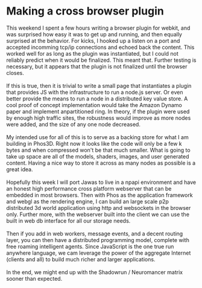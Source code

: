 Making a cross browser plugin
=============================

This weekend I spent a few hours writing a browser plugin for webkit, and was surprised how easy it was to get up and running, and then equally surprised at the behavior. For kicks, I hooked up a listen on a port and accepted incomming tcp/ip connections and echoed back the content. This worked well for as long as the plugin was instantiated, but I could not reliably predict when it would be finalized. This meant that. Further testing is necessary, but it appears that the plugin is not finalized until the browser closes. <br /><br />If this is true, then it is trivial to write a small page that instantiates a plugin that provides JS with the infrastructure to run a node.js server. Or even better provide the means to run a node in a distributed key value store.  A cool proof of concept implementation would take the Amazon Dynamo paper and implement anpartitioned ring. In theory, if the plugin were used by enough high traffic sites, the robustness would improve as more nodes were added, and the size of any one node decreased. <br /><br />My intended use for all of this is to serve as a backing store for what I am building in Phos3D. Right now it looks like the code will only be a few k bytes and when compressed won&#39;t be that much smaller. What is going to take up space are all of the models, shaders, images, and user generated content. Having a nice way to store it across as many nodes as possible is a great idea. <br /><br />Hopefully this week I will port Jawas to live in a npapi environment and have an honest high performance cross platform webserver that can be embedded in most browsers. Then with Phos as the application framework and webgl as the rendering engine, I can build an large scale p2p distributed 3d world application using http and websockets in the browser only. Further more, with the webserver built into the client we can use the built in web db interface for all our storage needs. <br /><br />Then if you add in web workers, message events, and a decent routing layer, you can then have a distributed programming model, complete with free roaming intelligent agents. Since JavaScript is the one true run anywhere language, we cam leverage the power of the aggregate Internet (clients and all) to build much richer and larger applications. <br /><br />In the end, we might end up with the Shadowrun / Neuromancer matrix sooner than expected.